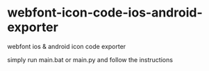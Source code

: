 # webfont-icon-code-ios-android-exporter
 webfont ios & android icon code exporter
 
 simply run main.bat or main.py and follow the instructions
